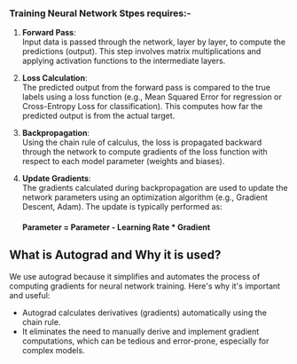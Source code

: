 ### Training Neural Network Stpes requires:-

1. **Forward Pass**:  
   Input data is passed through the network, layer by layer, to compute the predictions (output). This step involves matrix multiplications and applying activation functions to the intermediate layers.

2. **Loss Calculation**:  
   The predicted output from the forward pass is compared to the true labels using a loss function (e.g., Mean Squared Error for regression or Cross-Entropy Loss for classification). This computes how far the predicted output is from the actual target.

3. **Backpropagation**:  
   Using the chain rule of calculus, the loss is propagated backward through the network to compute gradients of the loss function with respect to each model parameter (weights and biases).

4. **Update Gradients**:  
   The gradients calculated during backpropagation are used to update the network parameters using an optimization algorithm (e.g., Gradient Descent, Adam). The update is typically performed as:
   #### Parameter = Parameter - Learning Rate * Gradient
   
## What is Autograd and Why it is used?
We use autograd because it simplifies and automates the process of computing gradients for neural network training. Here's why it's important and useful:

   - Autograd calculates derivatives (gradients) automatically using the chain rule.
   - It eliminates the need to manually derive and implement gradient computations, which can be tedious and error-prone, especially for complex models.
